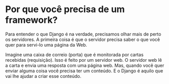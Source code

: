 # Por que você precisa de um framework?

Para entender o que Django é na verdade, precisamos olhar mais de perto os servidores. A primeira coisa é que o servidor precisa saber o que você quer para servi-lo uma página da Web.

Imagine uma caixa de correio \(porta\) que é monitorada por cartas recebidas \(requisição\). Isso é feito por um servidor web. O servidor web lê a carta e envia uma resposta com uma página web. Mas, quando você quer enviar alguma coisa você precisa ter um conteúdo. E o Django é aquilo que vai lhe ajudar a criar esse conteúdo.

